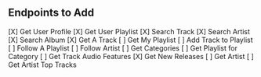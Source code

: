 ## Endpoints to Add

[X] Get User Profile
[X] Get User Playlist
[X] Search Track
[X] Search Artist
[X] Search Album
[X] Get A Track
[ ] Get My Playlist
[ ] Add Track to Playlist
[ ] Follow A Playlist
[ ] Follow Artist
[ ] Get Categories
[ ] Get Playlist for Category
[ ] Get Track Audio Features
[X] Get New Releases
[ ] Get Artist
[ ] Get Artist Top Tracks
